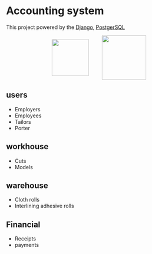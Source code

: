 # Accounting system
This project powered by the [Django](https://www.djangoproject.com/), [PostgerSQL](https://www.postgresql.org/)

<p align="middle" float="middle">
    <img align="middle" src="images/django-logo.svg" height="100" /> 
    &nbsp; &nbsp; &nbsp; &nbsp;
    <img align="middle" src="images/PostgerSQL-logo.svg" height="120" />
</p>

## users
- Employers
- Employees
- Tailors
- Porter

## workhouse
 - Cuts
 - Models

## warehouse
 - Cloth rolls
 - Interlining adhesive rolls 

## Financial
 - Receipts
 - payments
